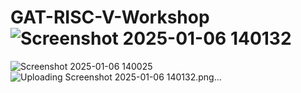 # GAT-RISC-V-Workshop![Screenshot 2025-01-06 140132](https://github.com/user-attachments/assets/fdb46c0f-4102-4909-8d58-4b66af3ca82c)
![Screenshot 2025-01-06 140025](https://github.com/user-attachments/assets/81bbee87-faad-4aa7-bb09-83146996ed7b)
![Uploading Screenshot 2025-01-06 140132.png…]()
